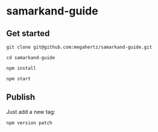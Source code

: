 # samarkand-guide

## Get started

`git clone git@github.com:megahertz/samarkand-guide.git`

`cd samarkand-guide`

`npm install`

`npm start`

## Publish

Just add a new tag:

`npm version patch`
